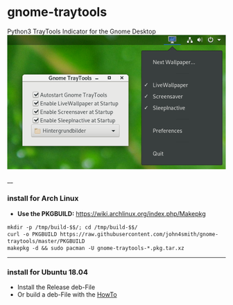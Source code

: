 # gnome-traytools
Python3 TrayTools Indicator for the Gnome Desktop
![Alt text](/screenshot.png?raw=true "Screenshot")

__
### install for Arch Linux
- **Use the PKGBUILD:** https://wiki.archlinux.org/index.php/Makepkg
```
mkdir -p /tmp/build-$$/; cd /tmp/build-$$/
curl -o PKGBUILD https://raw.githubusercontent.com/john4smith/gnome-traytools/master/PKGBUILD
makepkg -d && sudo pacman -U gnome-traytools-*.pkg.tar.xz
```
___
### install for Ubuntu 18.04
- Install the Release deb-File
- Or build a deb-File with the [HowTo](/debian/HowTo.md)
